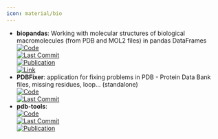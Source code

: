 ```yaml
---
icon: material/bio
---
```


- **biopandas**: Working with molecular structures of biological macromolecules (from PDB and MOL2 files) in pandas DataFrames  
	[![Code](https://img.shields.io/github/stars/BioPandas/biopandas?style=for-the-badge&logo=github)](https://github.com/BioPandas/biopandas)  
	[![Last Commit](https://img.shields.io/github/last-commit/BioPandas/biopandas?style=for-the-badge&logo=github)](https://github.com/BioPandas/biopandas)  
	[![Publication](https://img.shields.io/badge/Publication-Citations:46-blue?style=for-the-badge&logo=bookstack)](http://dx.doi.org/10.21105/joss.00279)  
	[![Link](https://img.shields.io/badge/Link-online-brightgreen?style=for-the-badge&logo=cachet&logoColor=65FF8F)](https://biopandas.github.io/biopandas/)  
- **PDBFixer**: application for fixing problems in PDB - Protein Data Bank files, missing residues, loop... (standalone)  
	[![Code](https://img.shields.io/github/stars/openmm/pdbfixer?style=for-the-badge&logo=github)](https://github.com/openmm/pdbfixer)  
	[![Last Commit](https://img.shields.io/github/last-commit/openmm/pdbfixer?style=for-the-badge&logo=github)](https://github.com/openmm/pdbfixer)  
- **pdb-tools**:   
	[![Code](https://img.shields.io/github/stars/haddocking/pdb-tools?style=for-the-badge&logo=github)](https://github.com/haddocking/pdb-tools)  
	[![Last Commit](https://img.shields.io/github/last-commit/haddocking/pdb-tools?style=for-the-badge&logo=github)](https://github.com/haddocking/pdb-tools)  
	[![Publication](https://img.shields.io/badge/Publication-Citations:110-blue?style=for-the-badge&logo=bookstack)](https://doi.org/10.12688/f1000research.17456.1)  
